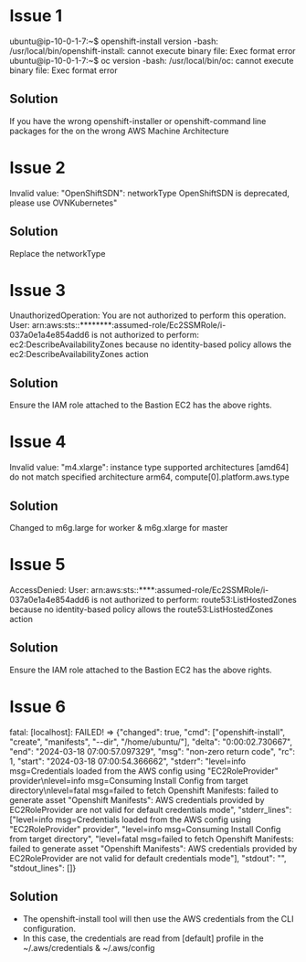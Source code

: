 Issue 1
=======
ubuntu@ip-10-0-1-7:~$ openshift-install version
-bash: /usr/local/bin/openshift-install: cannot execute binary file: Exec format error
ubuntu@ip-10-0-1-7:~$ oc version
-bash: /usr/local/bin/oc: cannot execute binary file: Exec format error

Solution
-------
If you have the wrong openshift-installer or openshift-command line packages for the on the wrong AWS Machine Architecture

Issue 2
========
Invalid value: \"OpenShiftSDN\": networkType OpenShiftSDN is deprecated, please use OVNKubernetes"

Solution
--------
Replace the networkType

Issue 3
=======
UnauthorizedOperation: You are not authorized to perform this operation. User: arn:aws:sts::********:assumed-role/Ec2SSMRole/i-037a0e1a4e854add6 is not authorized to perform: ec2:DescribeAvailabilityZones because no identity-based policy allows the ec2:DescribeAvailabilityZones action

Solution
--------
Ensure the IAM role attached to the Bastion EC2 has the above rights.

Issue 4
=======
Invalid value: \"m4.xlarge\": instance type supported architectures [amd64] do not match specified architecture arm64, compute[0].platform.aws.type

Solution
--------
Changed to m6g.large for worker & m6g.xlarge for master

Issue 5
========
AccessDenied: User: arn:aws:sts::****:assumed-role/Ec2SSMRole/i-037a0e1a4e854add6 is not authorized to perform: route53:ListHostedZones because no identity-based policy allows the route53:ListHostedZones action

Solution
--------
Ensure the IAM role attached to the Bastion EC2 has the above rights.

Issue 6
========
fatal: [localhost]: FAILED! => {"changed": true, "cmd": ["openshift-install", "create", "manifests", "--dir", "/home/ubuntu/"], "delta": "0:00:02.730667", "end": "2024-03-18 07:00:57.097329", "msg": "non-zero return code", "rc": 1, "start": "2024-03-18 07:00:54.366662", "stderr": "level=info msg=Credentials loaded from the AWS config using \"EC2RoleProvider\" provider\nlevel=info msg=Consuming Install Config from target directory\nlevel=fatal msg=failed to fetch Openshift Manifests: failed to generate asset \"Openshift Manifests\": AWS credentials provided by EC2RoleProvider are not valid for default credentials mode", "stderr_lines": ["level=info msg=Credentials loaded from the AWS config using \"EC2RoleProvider\" provider", "level=info msg=Consuming Install Config from target directory", "level=fatal msg=failed to fetch Openshift Manifests: failed to generate asset \"Openshift Manifests\": AWS credentials provided by EC2RoleProvider are not valid for default credentials mode"], "stdout": "", "stdout_lines": []}

Solution
--------
- The openshift-install tool will then use the AWS credentials from the CLI configuration.
- In this case, the credentials are read from [default] profile in the ~/.aws/credentials & ~/.aws/config
